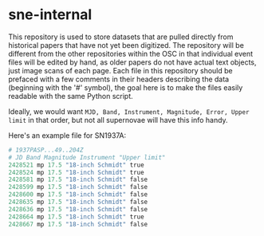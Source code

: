 # sne-internal

This repository is used to store datasets that are pulled directly from historical papers that have not yet been digitized. The repository will be different from the other repositories within the OSC in that individual event files will be edited by hand, as older papers do not have actual text objects, just image scans of each page. Each file in this repository should be prefaced with a few comments in their headers describing the data (beginning with the '#' symbol), the goal here is to make the files easily readable with the same Python script.

Ideally, we would want `MJD, Band, Instrument, Magnitude, Error, Upper limit` in that order, but not all supernovae will have this info handy.

Here's an example file for SN1937A:

```Python
# 1937PASP...49..204Z
# JD Band Magnitude Instrument "Upper limit"
2428521 mp 17.5 "18-inch Schmidt" true
2428524 mp 17.5 "18-inch Schmidt" true
2428581 mp 17.5 "18-inch Schmidt" false
2428599 mp 17.5 "18-inch Schmidt" false
2428600 mp 17.5 "18-inch Schmidt" false
2428635 mp 17.5 "18-inch Schmidt" false
2428636 mp 17.5 "18-inch Schmidt" false
2428664 mp 17.5 "18-inch Schmidt" true
2428667 mp 17.5 "18-inch Schmidt" false
